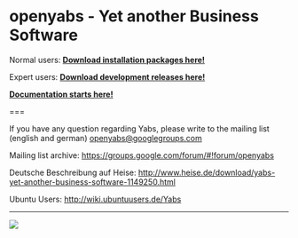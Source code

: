 openyabs - Yet another Business Software 
===

Normal users:
**[Download installation packages here!](https://github.com/anti43/openyabs/releases/tag/release)**

Expert users:
**[Download development releases here!](https://github.com/anti43/openyabs/releases/tag/development)**

**[Documentation starts here!](https://github.com/anti43/openyabs/wiki)**

===

If you have any question regarding Yabs, please write to the mailing list (english and german) <a href="mailto:openyabs@googlegroups.com">openyabs@googlegroups.com</a>

Mailing list archive:
https://groups.google.com/forum/#!forum/openyabs

Deutsche Beschreibung auf Heise:
http://www.heise.de/download/yabs-yet-another-business-software-1149250.html

Ubuntu Users:
http://wiki.ubuntuusers.de/Yabs

***
![](https://raw.githubusercontent.com/anti43/openyabs/master/src/mpv5/resources/images/icon2_128.png)


